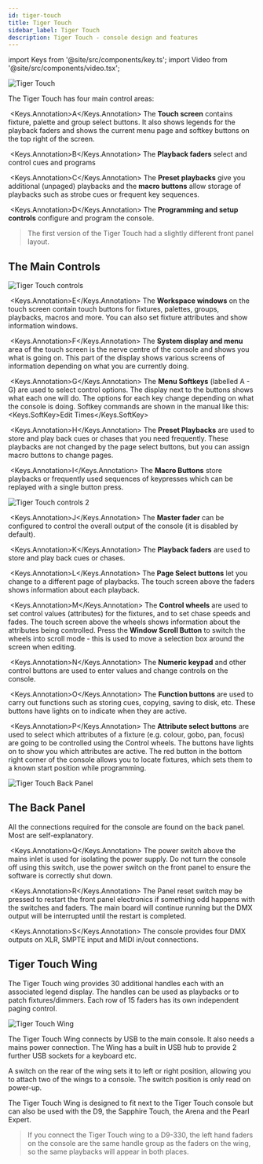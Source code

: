 ```yaml
---
id: tiger-touch
title: Tiger Touch
sidebar_label: Tiger Touch
description: Tiger Touch - console design and features
---
```


import Keys from '@site/src/components/key.ts';
import Video from '@site/src/components/video.tsx';

![Tiger Touch](/docs/images/Tiger-Touch.png)

The Tiger Touch has four main control areas:



&nbsp;<Keys.Annotation>A</Keys.Annotation> The **Touch screen** contains fixture, palette and group select buttons.
It also shows legends for the playback faders and shows the current menu
page and softkey buttons on the top right of the screen.



&nbsp;<Keys.Annotation>B</Keys.Annotation> The **Playback faders** select and control cues and programs



&nbsp;<Keys.Annotation>C</Keys.Annotation> The **Preset playbacks** give you additional (unpaged) playbacks and the
**macro buttons** allow storage of playbacks such as strobe cues or frequent key sequences.



&nbsp;<Keys.Annotation>D</Keys.Annotation> The **Programming and setup controls** configure and program the
console.





> The first version of the Tiger Touch had a slightly different
front panel layout.


## The Main Controls

![Tiger Touch controls](/docs/images/Tiger-Touch-controls.png)



&nbsp;<Keys.Annotation>E</Keys.Annotation> The **Workspace windows** on the touch screen contain touch buttons for
fixtures, palettes, groups, playbacks, macros and more. You can also set
fixture attributes and show information windows.



&nbsp;<Keys.Annotation>F</Keys.Annotation> The **System display and menu** area of the touch screen is the nerve
centre of the console and shows you what is going on. This part of the
display shows various screens of information depending on what you are
currently doing.



&nbsp;<Keys.Annotation>G</Keys.Annotation> The **Menu Softkeys** (labelled A - G) are used to select control
options. The display next to the buttons shows what each one will do.
The options for each key change depending on what the console is doing.
Softkey commands are shown in the manual like this: <Keys.SoftKey>Edit Times</Keys.SoftKey>



&nbsp;<Keys.Annotation>H</Keys.Annotation> The **Preset Playbacks** are used to store and play back cues or chases
that you need frequently. These playbacks are not changed by the page
select buttons, but you can assign macro buttons to change pages.



&nbsp;<Keys.Annotation>I</Keys.Annotation> The **Macro Buttons** store playbacks or frequently used sequences of keypresses
which can be replayed with a single button press.

![Tiger Touch controls 2](/docs/images/Tiger-Touch-controls-2.png)



&nbsp;<Keys.Annotation>J</Keys.Annotation> The **Master fader** can be configured to control the overall output of the console
(it is disabled by default).



&nbsp;<Keys.Annotation>K</Keys.Annotation> The **Playback faders** are used to store and play back cues or chases.



&nbsp;<Keys.Annotation>L</Keys.Annotation> The **Page Select buttons** let you change to a different page of
playbacks. The touch screen above the faders shows information about
each playback.



&nbsp;<Keys.Annotation>M</Keys.Annotation> The **Control wheels** are used to set control values (attributes) for
the fixtures, and to set chase speeds and fades. The touch screen above
the wheels shows information about the attributes being controlled.
Press the **Window Scroll Button** to switch the wheels into scroll mode - this is 
used to move a selection box around the screen when editing.



&nbsp;<Keys.Annotation>N</Keys.Annotation> The **Numeric keypad** and other control buttons are used to enter
values and change controls on the console.



&nbsp;<Keys.Annotation>O</Keys.Annotation> The **Function buttons** are used to carry out functions such as
storing cues, copying, saving to disk, etc. These buttons have lights on
to indicate when they are active.



&nbsp;<Keys.Annotation>P</Keys.Annotation> The **Attribute select buttons** are used to select which attributes of
a fixture (e.g. colour, gobo, pan, focus) are going to be controlled
using the Control wheels. The buttons have lights on to show you which
attributes are active. The red button in the bottom right corner of the console allows you to locate
fixtures, which sets them to a known start position while programming.

![Tiger Touch Back Panel](/docs/images/Tiger-Touch-Back-Panel.png)

## The Back Panel

All the connections required for the console are found on the back
panel. Most are self-explanatory.



&nbsp;<Keys.Annotation>Q</Keys.Annotation> The power switch above the mains inlet is used for isolating the
    power supply. Do not turn the console off using this switch, use the power
	switch on the front panel to ensure the software is correctly shut down.



&nbsp;<Keys.Annotation>R</Keys.Annotation> The Panel reset switch may be pressed to restart the front panel
    electronics if something odd happens with the switches and faders.
    The main board will continue running but the DMX output will be
    interrupted until the restart is completed.



&nbsp;<Keys.Annotation>S</Keys.Annotation> The console provides four DMX outputs on XLR, SMPTE input and MIDI in/out connections.


## Tiger Touch Wing

The Tiger Touch wing provides 30 additional handles each with an
associated legend display. The handles can be used as playbacks or to
patch fixtures/dimmers. Each row of 15 faders has its own independent
paging control.

![Tiger Touch Wing](/docs/images/Tiger-Touch-Wing.png)

The Tiger Touch Wing connects by USB to the main console. It also needs
a mains power connection. The Wing has a built in USB hub to provide 2
further USB sockets for a keyboard etc.

A switch on the rear of the wing sets it to left or right
position, allowing you to attach two of the wings to a console. The switch position
is only read on power-up.

The Tiger Touch Wing is designed to fit next to the Tiger Touch console
but can also be used with the D9, the Sapphire Touch, the Arena and the
Pearl Expert.

> If you connect the Tiger Touch wing to a D9-330, the left hand faders on the console are the same handle group as the
faders on the wing, so the same playbacks will appear in both places.
